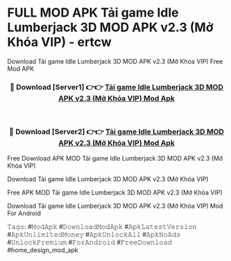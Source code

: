 # FULL MOD APK Tải game Idle Lumberjack 3D MOD APK v2.3 (Mở Khóa VIP) - ertcw
Download Tải game Idle Lumberjack 3D MOD APK v2.3 (Mở Khóa VIP) Free Mod APK

<div align="center">
<h3>🔴 Download [Server1] 👉👉 <a href="https://apk-comot.site?title=Tải_game_Idle_Lumberjack_3D_MOD_APK_v2.3_(Mở_Khóa_VIP)">Tải game Idle Lumberjack 3D MOD APK v2.3 (Mở Khóa VIP) Mod Apk</a></h3><br>

<h3>🔴 Download [Server2] 👉👉 <a href="https://apk-comot.site?title=Tải_game_Idle_Lumberjack_3D_MOD_APK_v2.3_(Mở_Khóa_VIP)">Tải game Idle Lumberjack 3D MOD APK v2.3 (Mở Khóa VIP) Mod Apk</a></h3>
</div>


Free Download APK MOD Tải game Idle Lumberjack 3D MOD APK v2.3 (Mở Khóa VIP)

Download Tải game Idle Lumberjack 3D MOD APK v2.3 (Mở Khóa VIP) 

Free APK MOD Tải game Idle Lumberjack 3D MOD APK v2.3 (Mở Khóa VIP) 

Download Tải game Idle Lumberjack 3D MOD APK v2.3 (Mở Khóa VIP) Mod For Android

𝚃𝚊𝚐𝚜: #𝙼𝚘𝚍𝙰𝚙𝚔 #𝙳𝚘𝚠𝚗𝚕𝚘𝚊𝚍𝙼𝚘𝚍𝙰𝚙𝚔 #𝙰𝚙𝚔𝙻𝚊𝚝𝚎𝚜𝚝𝚅𝚎𝚛𝚜𝚒𝚘𝚗 #𝙰𝚙𝚔𝚄𝚗𝚕𝚒𝚖𝚒𝚝𝚎𝚍𝙼𝚘𝚗𝚎𝚢 #𝙰𝚙𝚔𝚄𝚗𝚕𝚘𝚌𝚔𝙰𝚕𝚕 #𝙰𝚙𝚔𝙽𝚘𝙰𝚍𝚜 #𝚄𝚗𝚕𝚘𝚌𝚔𝙿𝚛𝚎𝚖𝚒𝚞𝚖 #𝙵𝚘𝚛𝙰𝚗𝚍𝚛𝚘𝚒𝚍 #𝙵𝚛𝚎𝚎𝙳𝚘𝚠𝚗𝚕𝚘𝚊𝚍 #home_design_mod_apk